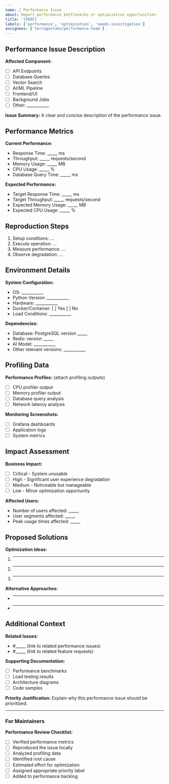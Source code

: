 ```yaml
---
name: 🚀 Performance Issue
about: Report performance bottlenecks or optimization opportunities
title: '[PERF] '
labels: ['performance', 'optimization', 'needs-investigation']
assignees: ['terragonlabs/performance-team']
---
```


## Performance Issue Description

**Affected Component:**
- [ ] API Endpoints
- [ ] Database Queries
- [ ] Vector Search
- [ ] AI/ML Pipeline
- [ ] Frontend/UI
- [ ] Background Jobs
- [ ] Other: ___________

**Issue Summary:**
A clear and concise description of the performance issue.

## Performance Metrics

**Current Performance:**
- Response Time: _____ ms
- Throughput: _____ requests/second
- Memory Usage: _____ MB
- CPU Usage: _____ %
- Database Query Time: _____ ms

**Expected Performance:**
- Target Response Time: _____ ms
- Target Throughput: _____ requests/second
- Expected Memory Usage: _____ MB
- Expected CPU Usage: _____ %

## Reproduction Steps

1. Setup conditions: ...
2. Execute operation: ...
3. Measure performance: ...
4. Observe degradation: ...

## Environment Details

**System Configuration:**
- OS: ___________
- Python Version: ___________
- Hardware: ___________
- Docker/Container: [ ] Yes [ ] No
- Load Conditions: ___________

**Dependencies:**
- Database: PostgreSQL version _____
- Redis: version _____
- AI Model: ___________
- Other relevant versions: ___________

## Profiling Data

**Performance Profiles:** (attach profiling outputs)
- [ ] CPU profiler output
- [ ] Memory profiler output
- [ ] Database query analysis
- [ ] Network latency analysis

**Monitoring Screenshots:**
- [ ] Grafana dashboards
- [ ] Application logs
- [ ] System metrics

## Impact Assessment

**Business Impact:**
- [ ] Critical - System unusable
- [ ] High - Significant user experience degradation
- [ ] Medium - Noticeable but manageable
- [ ] Low - Minor optimization opportunity

**Affected Users:**
- Number of users affected: _____
- User segments affected: _____
- Peak usage times affected: _____

## Proposed Solutions

**Optimization Ideas:**
1. _____
2. _____
3. _____

**Alternative Approaches:**
- _____
- _____

## Additional Context

**Related Issues:**
- #_____ (link to related performance issues)
- #_____ (link to related feature requests)

**Supporting Documentation:**
- [ ] Performance benchmarks
- [ ] Load testing results
- [ ] Architecture diagrams
- [ ] Code samples

**Priority Justification:**
Explain why this performance issue should be prioritized.

---

### For Maintainers

**Performance Review Checklist:**
- [ ] Verified performance metrics
- [ ] Reproduced the issue locally
- [ ] Analyzed profiling data
- [ ] Identified root cause
- [ ] Estimated effort for optimization
- [ ] Assigned appropriate priority label
- [ ] Added to performance backlog
